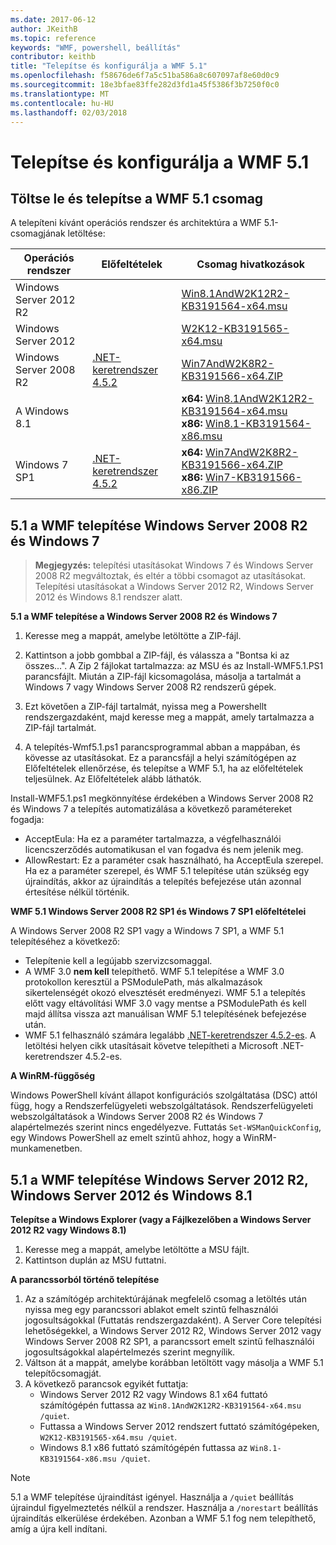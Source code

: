 ```yaml
---
ms.date: 2017-06-12
author: JKeithB
ms.topic: reference
keywords: "WMF, powershell, beállítás"
contributor: keithb
title: "Telepítse és konfigurálja a WMF 5.1"
ms.openlocfilehash: f58676de6f7a5c51ba586a8c607097af8e60d0c9
ms.sourcegitcommit: 18e3bfae83ffe282d3fd1a45f5386f3b7250f0c0
ms.translationtype: MT
ms.contentlocale: hu-HU
ms.lasthandoff: 02/03/2018
---
```

# <a name="install-and-configure-wmf-51"></a>Telepítse és konfigurálja a WMF 5.1 #


## <a name="download-and-install-the-wmf-51-package"></a>Töltse le és telepítse a WMF 5.1 csomag

A telepíteni kívánt operációs rendszer és architektúra a WMF 5.1-csomagjának letöltése:

| Operációs rendszer       | Előfeltételek           | Csomag hivatkozások                          |
|------------------------|-------------------------|----------------------------------------|
| Windows Server 2012 R2 |                         | [Win8.1AndW2K12R2-KB3191564-x64.msu][] |
| Windows Server 2012    |                         | [W2K12-KB3191565-x64.msu][]            |
| Windows Server 2008 R2 | [.NET-keretrendszer 4.5.2][]| [Win7AndW2K8R2-KB3191566-x64.ZIP][]    |
| A Windows 8.1            |                         | **x64:** [Win8.1AndW2K12R2-KB3191564-x64.msu][]</br>**x86:** [Win8.1-KB3191564-x86.msu][] |
| Windows 7 SP1          | [.NET-keretrendszer 4.5.2][]| **x64:** [Win7AndW2K8R2-KB3191566-x64.ZIP][]</br>**x86:** [Win7-KB3191566-x86.ZIP][] |

[.NET-keretrendszer 4.5.2]: https://www.microsoft.com/download/details.aspx?id=42642
[W2K12-KB3191565-x64.msu]: https://go.microsoft.com/fwlink/?linkid=839513
[Win7-KB3191566-x86.ZIP]: https://go.microsoft.com/fwlink/?linkid=839522
[Win7AndW2K8R2-KB3191566-x64.ZIP]: https://go.microsoft.com/fwlink/?linkid=839523
[Win8.1-KB3191564-x86.msu]: https://go.microsoft.com/fwlink/?linkid=839521
[Win8.1AndW2K12R2-KB3191564-x64.msu]: https://go.microsoft.com/fwlink/?linkid=839516

## <a name="install-wmf-51-for-windows-server-2008-r2-and-windows-7"></a>5.1 a WMF telepítése Windows Server 2008 R2 és Windows 7

> **Megjegyzés:** telepítési utasításokat Windows 7 és Windows Server 2008 R2 megváltoztak, és eltér a többi csomagot az utasításokat. Telepítési utasításokat a Windows Server 2012 R2, Windows Server 2012 és Windows 8.1 rendszer alatt.

**5.1 a WMF telepítése a Windows Server 2008 R2 és Windows 7**

1. Keresse meg a mappát, amelybe letöltötte a ZIP-fájl.

2. Kattintson a jobb gombbal a ZIP-fájl, és válassza a "Bontsa ki az összes...". A Zip 2 fájlokat tartalmazza: az MSU és az Install-WMF5.1.PS1 parancsfájlt.
Miután a ZIP-fájl kicsomagolása, másolja a tartalmát a Windows 7 vagy Windows Server 2008 R2 rendszerű gépek.

3. Ezt követően a ZIP-fájl tartalmát, nyissa meg a Powershellt rendszergazdaként, majd keresse meg a mappát, amely tartalmazza a ZIP-fájl tartalmát.

4. A telepítés-Wmf5.1.ps1 parancsprogrammal abban a mappában, és kövesse az utasításokat. Ez a parancsfájl a helyi számítógépen az Előfeltételek ellenőrzése, és telepítse a WMF 5.1, ha az előfeltételek teljesülnek. Az Előfeltételek alább láthatók.

Install-WMF5.1.ps1 megkönnyítése érdekében a Windows Server 2008 R2 és Windows 7 a telepítés automatizálása a következő paramétereket fogadja:

- AcceptEula: Ha ez a paraméter tartalmazza, a végfelhasználói licencszerződés automatikusan el van fogadva és nem jelenik meg.
- AllowRestart: Ez a paraméter csak használható, ha AcceptEula szerepel. Ha ez a paraméter szerepel, és WMF 5.1 telepítése után szükség egy újraindítás, akkor az újraindítás a telepítés befejezése után azonnal értesítése nélkül történik.

**WMF 5.1 Windows Server 2008 R2 SP1 és Windows 7 SP1 előfeltételei**

A Windows Server 2008 R2 SP1 vagy a Windows 7 SP1, a WMF 5.1 telepítéséhez a következő:
- Telepítenie kell a legújabb szervizcsomaggal.
- A WMF 3.0 **nem kell** telepíthető. WMF 5.1 telepítése a WMF 3.0 protokollon keresztül a PSModulePath, más alkalmazások sikertelenségét okozó elvesztését eredményezi. WMF 5.1 a telepítés előtt vagy eltávolítási WMF 3.0 vagy mentse a PSModulePath és kell majd állítsa vissza azt manuálisan WMF 5.1 telepítésének befejezése után.
- WMF 5.1 felhasználó számára legalább [.NET-keretrendszer 4.5.2-es](https://www.microsoft.com/en-ca/download/details.aspx?id=42642).
A letöltési helyen cikk utasításait követve telepítheti a Microsoft .NET-keretrendszer 4.5.2-es.

**A WinRM-függőség**

Windows PowerShell kívánt állapot konfigurációs szolgáltatása (DSC) attól függ, hogy a Rendszerfelügyeleti webszolgáltatások.
Rendszerfelügyeleti webszolgáltatások a Windows Server 2008 R2 és Windows 7 alapértelmezés szerint nincs engedélyezve.
Futtatás `Set-WSManQuickConfig`, egy Windows PowerShell az emelt szintű ahhoz, hogy a WinRM-munkamenetben.


## <a name="install-wmf-51-for-windows-server-2012-r2-windows-server-2012-and-windows-81"></a>5.1 a WMF telepítése Windows Server 2012 R2, Windows Server 2012 és Windows 8.1
**Telepítse a Windows Explorer (vagy a Fájlkezelőben a Windows Server 2012 R2 vagy Windows 8.1)**

1. Keresse meg a mappát, amelybe letöltötte a MSU fájlt.
2. Kattintson duplán az MSU futtatni.

**A parancssorból történő telepítése**

1. Az a számítógép architektúrájának megfelelő csomag a letöltés után nyissa meg egy parancssori ablakot emelt szintű felhasználói jogosultságokkal (Futtatás rendszergazdaként). A Server Core telepítési lehetőségekkel, a Windows Server 2012 R2, Windows Server 2012 vagy Windows Server 2008 R2 SP1, a parancssort emelt szintű felhasználói jogosultságokkal alapértelmezés szerint megnyílik.
2. Váltson át a mappát, amelybe korábban letöltött vagy másolja a WMF 5.1 telepítőcsomagját.
3. A következő parancsok egyikét futtatja:
   - Windows Server 2012 R2 vagy Windows 8.1 x64 futtató számítógépén futtassa az `Win8.1AndW2K12R2-KB3191564-x64.msu /quiet`.
   - Futtassa a Windows Server 2012 rendszert futtató számítógépeken, `W2K12-KB3191565-x64.msu /quiet`.
   - Windows 8.1 x86 futtató számítógépén futtassa az `Win8.1-KB3191564-x86.msu /quiet`.

> [!NOTE]
> 5.1 a WMF telepítése újraindítást igényel. Használja a `/quiet` beállítás újraindul figyelmeztetés nélkül a rendszer.
> Használja a `/norestart` beállítás újraindítás elkerülése érdekében. Azonban a WMF 5.1 fog nem telepíthető, amíg a újra kell indítani.
